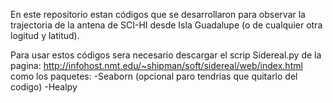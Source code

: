 En este repositorio estan códigos que se desarrollaron para observar la trajectoria de la antena de SCI-HI desde
Isla Guadalupe (o de cualquier otra logitud y latitud).

Para usar estos códigos sera necesario descargar el scrip Sidereal.py de la pagina:
http://infohost.nmt.edu/~shipman/soft/sidereal/web/index.html
como los paquetes:
-Seaborn (opcional paro tendrias que quitarlo del codigo)
-Healpy 
